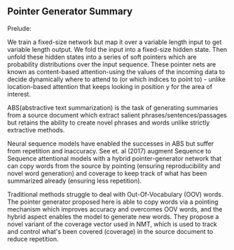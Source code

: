 ## Pointer Generator Summary

Prelude:

We train a fixed-size network but map it over a variable length input to get variable length output. We fold the input into a fixed-size hidden state. Then unfold these hidden states into a series of soft pointers which are probability distributions over the input sequence. These pointer nets are known as content-based attention-using the values of the incoming data to decide dynamically where to attend to (or which indices to point to) - unlike location-based attention that keeps looking in position y for the area of interest.

ABS(abstractive text summarization) is the task of generating summaries from a source document which extract salient phrases/sentences/passages but retains the ability to create novel phrases and words unlike strictly extractive methods. 

Neural sequence models have enabled the successes in ABS but suffer from repetition and inaccuracy. See et. al (2017) augment Sequence to Sequence attentional models with a hybrid pointer-generator network that can copy words from the source by pointing (ensuring reproducibility and novel word generation) and coverage to keep track of what has been summarized already (ensuring less repetition). 

Traditional methods struggle to deal with Out-Of-Vocabulary (OOV) words. The pointer generator proposed here is able to copy words via a pointing mechanism which improves accuracy and overcomes OOV words, and the hybrid aspect enables the model to generate new words. They propose a novel variant of the coverage vector used in NMT, which is used to track and control what's been covered (coverage) in the source document to reduce repetition. 

